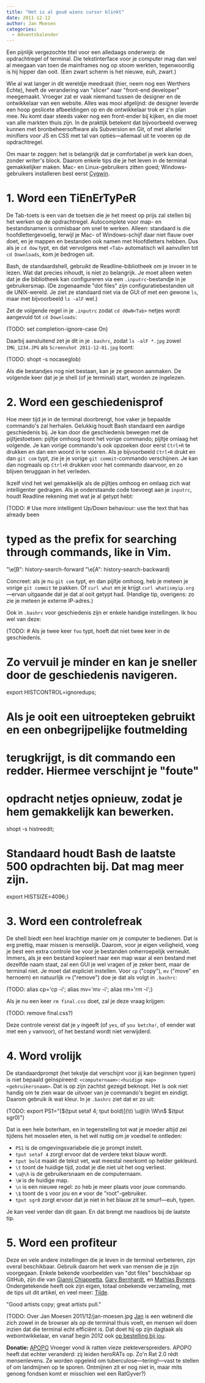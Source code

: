 ```yaml
---
title: "Het is al goud wiens cursor blinkt"
date: 2011-12-12
author: Jan Moesen
categories: 
  - Adventskalender
---
```

Een pijnlijk vergezochte titel voor een alledaags onderwerp: de opdrachtregel of terminal. Die tekstinterface voor je computer mag dan wel al meegaan van toen de mainframes nog op stoom werkten, tegenwoordig is hij hipper dan ooit. (Een zwart scherm is het nieuwe, euh, zwart.)

Wie al wat langer in dit wereldje meedraait (hier, neem nog een Werthers Echte), heeft de verandering van "slicer" naar "front-end developer" meegemaakt. Vroeger zat er vaak niemand tussen de designer en de ontwikkelaar van een website. Alles was mooi afgelijnd: de designer leverde een hoop geslicete afbeeldingen op en de ontwikkelaar trok er z'n plan mee. Nu komt daar steeds vaker nog een front-ender bij kijken, en die moet van alle markten thuis zijn. In de praktijk betekent dat bijvoorbeeld overweg kunnen met bronbeheersoftware als Subversion en Git, of met allerlei minifiers voor JS en CSS met tal van opties—allemaal uit te voeren op de opdrachtregel.

Om maar te zeggen: het is belangrijk dat je comfortabel je werk kan doen, zonder writer's block. Daarom enkele tips die je het leven in de terminal gemakkelijker maken. Mac- en Linux-gebruikers zitten goed; Windows-gebruikers installeren best eerst [Cygwin](http://www.cygwin.com/).

# 1. Word een TiEnErTyPeR

De Tab-toets is een van de toetsen die je het meest op prijs zal stellen bij het werken op de opdrachtregel. Autocomplete voor map- en bestandsnamen is onmisbaar om snel te werken. Alleen: standaard is die hoofdlettergevoelig, terwijl je Mac- of Windows-schijf daar niet flauw over doet, en je mappen en bestanden ook namen met Hoofdletters hebben. Dus als je `cd dow` typt, en dat vervolgens met `<Tab>` automatisch wil aanvullen tot `cd Downloads`, kom je bedrogen uit.

Bash, de standaardshell, gebruikt de Readline-bibliotheek om je invoer in te lezen. Wat dat precies inhoudt, is niet zo belangrijk. Je moet alleen weten dat je die bibliotheek kan configureren via een `.inputrc`-bestandje in je gebruikersmap. (De zogenaamde "dot files" zijn configuratiebestanden uit de UNIX-wereld. Je ziet ze standaard niet via de GUI of met een gewone `ls`, maar met bijvoorbeeld `ls -alF` wel.)

Zet de volgende regel in je `.inputrc` zodat `cd dOwN<Tab>` netjes wordt aangevuld tot `cd Downloads`:

(TODO: set completion-ignore-case On)

Daarbij aansluitend zet je dit in je `.bashrc`, zodat `ls -alF *.jpg` zowel `IMG_1234.JPG` als `Screenshot 2011-12-01.jpg` toont:

(TODO: shopt -s nocaseglob)

Als die bestandjes nog niet bestaan, kan je ze gewoon aanmaken. De volgende keer dat je je shell (of je terminal) start, worden ze ingelezen.

# 2. Word een geschiedenisprof

Hoe meer tijd je in de terminal doorbrengt, hoe vaker je bepaalde commando's zal herhalen. Gelukkig houdt Bash standaard een aardige geschiedenis bij. Je kan door die geschiedenis bewegen met de pijltjestoetsen: pijltje omhoog toont het vorige commando; pijltje omlaag het volgende. Je kan vorige commando's ook opzoeken door eerst `Ctrl+R` te drukken en dan een woord in te voeren. Als je bijvoorbeeld `Ctrl+R` drukt en dan `git com` typt, zie je je vorige `git commit`-commando verschijnen. Je kan dan nogmaals op `Ctrl+R` drukken voor het commando daarvoor, en zo blijven teruggaan in het verleden.

Ikzelf vind het wel gemakkelijk als de pijltjes omhoog en omlaag zich wat intelligenter gedragen. Als je onderstaande code toevoegt aan je `inputrc`, houdt Readline rekening met wat je al getypt hebt:

(TODO: # Use more intelligent Up/Down behaviour: use the text that has already been
# typed as the prefix for searching through commands, like in Vim.
"\e[B": history-search-forward
"\e[A": history-search-backward)

Concreet: als je nu `git com` typt, en dan pijltje omhoog, heb je meteen je vorige `git commit` te pakken. Of `curl what` en je krijgt `curl whatismyip.org`—ervan uitgaande dat je dat al ooit getypt had. (Handige tip, overigens: zo zie je meteen je externe IP-adres.)

Ook in `.bashrc` voor geschiedenis zijn er enkele handige instellingen. Ik hou wel van deze:

(TODO: # Als je twee keer `foo` typt, hoeft dat niet twee keer in de geschiedenis.
# Zo vervuil je minder en kan je sneller door de geschiedenis navigeren.
export HISTCONTROL=ignoredups;

# Als je ooit een uitroepteken gebruikt en een onbegrijpelijke foutmelding
# terugkrijgt, is dit commando een redder. Hiermee verschijnt je "foute"
# opdracht netjes opnieuw, zodat je hem gemakkelijk kan bewerken.
shopt -s histreedit;

# Standaard houdt Bash de laatste 500 opdrachten bij. Dat mag meer zijn.
export HISTSIZE=4096;)

# 3. Word een controlefreak

De shell biedt een heel krachtige manier om je computer te bedienen. Dat is erg prettig, maar missen is menselijk. Daarom, voor je eigen veiligheid, voeg je best een extra controle toe voor je bestanden onherroepelijk verneukt. Immers, als je een bestand kopieert naar een map waar al een bestand met dezelfde naam staat, zal een GUI je wel vragen of je zeker bent, maar de terminal niet. Je moet dat expliciet instellen. Voor `cp` ("copy"), `mv` ("move" en hernoem) en natuurlijk `rm` ("remove") doe je dat als volgt in `.bashrc`:

(TODO: alias cp='cp -i';
alias mv='mv -i';
alias rm='rm -i';)

Als je nu een keer `rm final.css` doet, zal je deze vraag krijgen:

(TODO: remove final.css?)

Deze controle vereist dat je `y` ingeeft (of `yes`, of `you betcha!`, of eender wat met een `y` vanvoor), of het bestand wordt niet verwijderd.

# 4. Word vrolijk

De standaardprompt (het tekstje dat verschijnt voor jij kan beginnen typen) is niet bepaald geïnspireerd: `<computernaam>:<huidige map> <gebruikersnaam>`. Dat is op zijn zachtst gezegd beknopt. Het is ook niet handig om te zien waar de uitvoer van je commando's begint en eindigt. Daarom gebruik ik wat kleur. In je `.bashrc` ziet dat er zo uit:

(TODO: export PS1="\[$(tput setaf 4; tput bold)\](\t) \u@\h \W\n\$ $(tput sgr0)")

Dat is een hele boterham, en in tegenstelling tot wat je moeder altijd zei tijdens het mosselen eten, is het wél nuttig om je voedsel te ontleden:

* `PS1` is de omgevingsvariabele die je prompt instelt.
* `tput setaf 4` zorgt ervoor dat de verdere tekst blauw wordt.
* `tput bold` maakt de tekst vet, wat meestal neerkomt op helder gekleurd.
* `\t` toont de huidige tijd, zodat je die niet uit het oog verliest.
* `\u@\h` is de gebruikersnaam en de computernaam.
* `\W` is de huidige map.
* `\n` is een nieuwe regel: zo heb je meer plaats voor jouw commando.
* `\$` toont de `$` voor jou en `#` voor de "root"-gebruiker.
* `tput sgr0` zorgt ervoor dat je niet in het blauw zit te smurf—euh, typen.

Je kan veel verder dan dit gaan. En dat brengt me naadloos bij de laatste tip.

# 5. Word een profiteur

Deze en vele andere instellingen die je leven in de terminal verbeteren, zijn overal beschikbaar. Gebruik daarom het werk van mensen die je zijn voorgegaan. Enkele bekende voorbeelden van "dot files" beschikbaar op GitHub, zijn die van [Gianni Chiappetta](https://github.com/gf3/dotfiles), [Gary Bernhardt](https://github.com/garybernhardt/dotfiles), en [Mathias Bynens](https://github.com/mathiasbynens/dotfiles). Ondergetekende heeft ook zijn eigen, totaal onbekende verzameling, met de tips uit dit artikel, en veel meer: [Tilde](https://github.com/janmoesen/tilde).

"Good artists copy; great artists pull."

(TODO: Over Jan Moesen
2011/12/jan-moesen.jpg
[Jan](https://twitter.com/janmoesen) is een webnerd die zich zowel in de browser als op de terminal thuis voelt, en mensen wil doen inzien dat die terminal echt efficiënt is. Dat doet hij op zijn dagtaak als webontwikkelaar, en vanaf begin 2012 ook [op bestelling bij jou](http://tervelo.com/).

**Donatie:** [APOPO](http://www.apopo.org/)
Vroeger vond ik ratten vieze ziekteverspreiders. APOPO heeft dat echter veranderd: zij leiden heroRATs op. Zo'n Rat 2.0 rédt mensenlevens. Ze worden opgeleid om tuberculose—tering!—vast te stellen of om landmijnen op te sporen. Ontmijnen zit er nog niet in, maar mits genoeg fondsen komt er misschien wel een RatGyver?)
